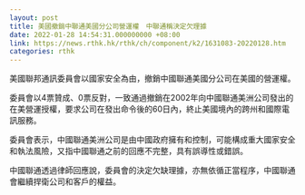 ```yaml
---
layout: post
title: 美國撤銷中聯通美國分公司營運權　中聯通稱決定欠理據
date: 2022-01-28 14:54:31.000000000 +08:00
link: https://news.rthk.hk/rthk/ch/component/k2/1631083-20220128.htm
categories: rthk
---
```


美國聯邦通訊委員會以國家安全為由，撤銷中國聯通美國分公司在美國的營運權。

委員會以4票贊成、0票反對，一致通過撤銷在2002年向中國聯通美洲公司發出的在美營運授權，要求公司在發出命令後的60日內，終止美國境內的跨州和國際電訊服務。

委員會表示，中國聯通美洲公司是由中國政府擁有和控制，可能構成重大國家安全和執法風險，又指中國聯通之前的回應不完整，具有誤導性或錯誤。

中國聯通透過律師回應說，委員會的決定欠缺理據，亦無依循正當程序，中國聯通會繼續捍衛公司和客戶的權益。
